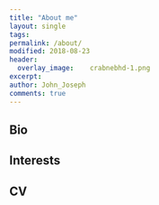 ```yaml
---
title: "About me"
layout: single
tags:
permalink: /about/
modified: 2018-08-23
header:
  overlay_image:  	crabnebhd-1.png
excerpt: 
author: John_Joseph
comments: true
---
```


## Bio

## Interests

## CV


